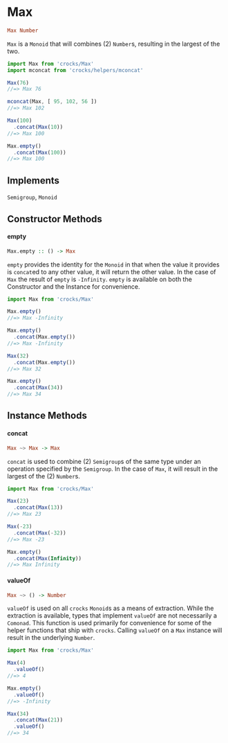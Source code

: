 # Max

```haskell
Max Number
```

`Max` is a `Monoid` that will combines (2) `Number`s, resulting in the largest
of the two.

```javascript
import Max from 'crocks/Max'
import mconcat from 'crocks/helpers/mconcat'

Max(76)
//=> Max 76

mconcat(Max, [ 95, 102, 56 ])
//=> Max 102

Max(100)
  .concat(Max(10))
//=> Max 100

Max.empty()
  .concat(Max(100))
//=> Max 100
```

## Implements

`Semigroup`, `Monoid`

## Constructor Methods

#### empty

```haskell
Max.empty :: () -> Max
```

`empty` provides the identity for the `Monoid` in that when the value it
provides is `concat`ed to any other value, it will return the other value. In
the case of `Max` the result of `empty` is `-Infinity`. `empty` is available on
both the Constructor and the Instance for convenience.

```javascript
import Max from 'crocks/Max'

Max.empty()
//=> Max -Infinity

Max.empty()
  .concat(Max.empty())
//=> Max -Infinity

Max(32)
  .concat(Max.empty())
//=> Max 32

Max.empty()
  .concat(Max(34))
//=> Max 34
```

## Instance Methods

#### concat

```haskell
Max ~> Max -> Max
```

`concat` is used to combine (2) `Semigroup`s of the same type under an
operation specified by the `Semigroup`. In the case of `Max`, it will result
in the largest of the (2) `Number`s.

```javascript
import Max from 'crocks/Max'

Max(23)
  .concat(Max(13))
//=> Max 23

Max(-23)
  .concat(Max(-32))
//=> Max -23

Max.empty()
  .concat(Max(Infinity))
//=> Max Infinity
```

#### valueOf

```haskell
Max ~> () -> Number
```

`valueOf` is used on all `crocks` `Monoid`s as a means of extraction. While the
extraction is available, types that implement `valueOf` are not necessarily a
`Comonad`. This function is used primarily for convenience for some of the
helper functions that ship with `crocks`. Calling `valueOf` on a `Max` instance
will result in the underlying `Number`.

```javascript
import Max from 'crocks/Max'

Max(4)
  .valueOf()
//=> 4

Max.empty()
  .valueOf()
//=> -Infinity

Max(34)
  .concat(Max(21))
  .valueOf()
//=> 34
```
